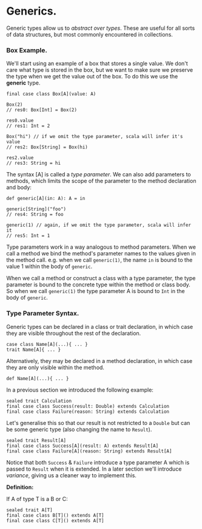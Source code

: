 # Generics.

Generic types allow us to *abstract over types*. These are useful for all sorts of data structures, but most commonly encountered in collections.

### Box Example.

We'll start using an example of a box that stores a single value. We don't care what type is stored in the box, but we want to make sure we preserve the type when we get the value out of the box. To do this we use the **generic** type.

```
final case class Box[A](value: A)

Box(2)
// res0: Box[Int] = Box(2)

res0.value
// res1: Int = 2

Box("hi") // if we omit the type parameter, scala will infer it's value
// res2: Box[String] = Box(hi)

res2.value
// res3: String = hi
```

The syntax [A] is called a *type parameter*. We can also add parameters to methods, which limits the scope of the parameter to the method declaration and body:

```
def generic[A](in: A): A = in

generic[String]("foo")
// res4: String = foo

generic(1) // again, if we omit the type parameter, scala will infer it
// res5: Int = 1
```

Type parameters work in a way analogous to method parameters. When we call a method we bind the method's parameter names to the values given in the method call. e.g. when we call `generic(1)`, the name `in` is bound to the value 1 within the body of `generic`.

When we call a method or construct a class with a type parameter, the type parameter is bound to the concrete type within the method or class body. So when we call `generic(1)` the type parameter A is bound to `Int` in the body of `generic`.

### Type Parameter Syntax.

Generic types can be declared in a class or trait declaration, in which case they are visible throughout the rest of the declaration.
```
case class Name[A](...){ ... }
trait Name[A]{ ... }
```

Alternatively, they may be declared in a method declaration, in which case they are only visible within the method.
```
def Name[A](...){ ... }
```

In a previous section we introduced the following example:
```
sealed trait Calculation
final case class Success(result: Double) extends Calculation
final case class Failure(reason: String) extends Calculation
```

Let's generalise this so that our result is not restricted to a `Double` but can be some generic type (also changing the name to `Result`).

```
sealed trait Result[A]
final case class Success[A](result: A) extends Result[A]
final case class Failure[A](reason: String) extends Result[A]
```

Notice that both `Success` & `Failure` introduce a type parameter A which is passed to `Result` when it is extended. In a later section we'll introduce *variance*, giving us a cleaner way to implement this.

**Definition:**

If A of type T is a B or C:
```
sealed trait A[T]
final case class B[T]() extends A[T]
final case class C[T]() extends A[T]
```